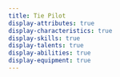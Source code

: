 ```yaml
---
title: Tie Pilot
display-attributes: true
display-characteristics: true
display-skills: true
display-talents: true
display-abilities: true
display-equipment: true
---
```

